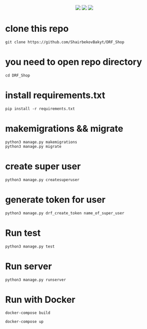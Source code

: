 <p align="center">
  <img src="https://img.shields.io/badge/Author-c0mrade-cyan?style=flat-square">
  <img src="https://img.shields.io/badge/Open%20Source-Yes-cyan?style=flat-square">
  <img src="https://img.shields.io/badge/Written%20In-python-cyan?style=flat-square">
</p>


# clone this repo 
```
git clone https://github.com/ShairbekovBakyt/DRF_Shop
```
# you need to open repo directory
```
cd DRF_Shop
```
# install requirements.txt
```
pip install -r requirements.txt
```
# makemigrations && migrate
```
python3 manage.py makemigrations
python3 manage.py migrate
```
# create super user 
```
python3 manage.py createsuperuser
```
# generate token for user
```
python3 manage.py drf_create_token name_of_super_user
```
# Run test
```
python3 manage.py test
```
# Run server
```
python3 manage.py runserver
```

# Run with Docker 
   ```
   docker-compose build
   ```

   ```
   docker-compose up
   ```
